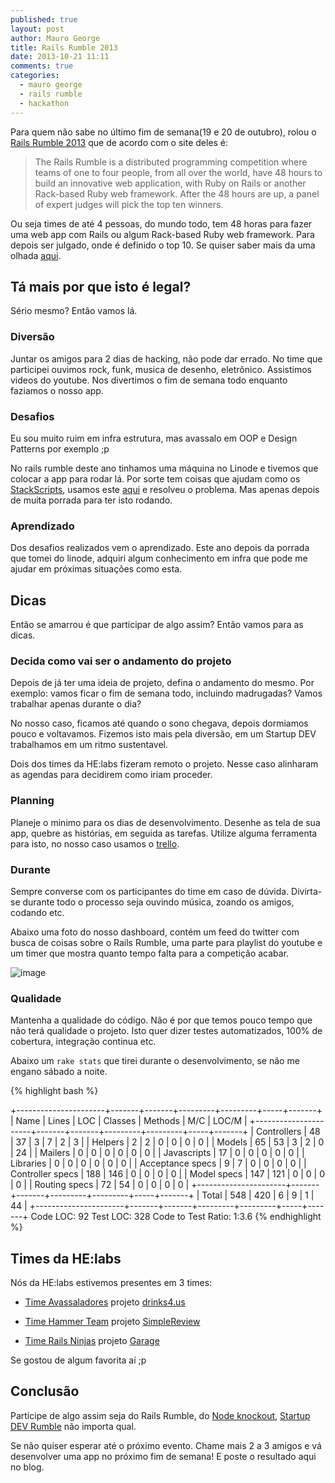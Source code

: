 ```yaml
---
published: true
layout: post
author: Mauro George
title: Rails Rumble 2013
date: 2013-10-21 11:11
comments: true
categories:
  - mauro george
  - rails rumble
  - hackathon
---
```


Para quem não sabe no último fim de semana(19 e 20 de outubro), rolou o [Rails Rumble 2013](http://railsrumble.com/) que de acordo com o site deles é:

> The Rails Rumble is a distributed programming competition where teams of one to four people, from all over the world, have 48 hours to build an innovative web application, with Ruby on Rails or another Rack-based Ruby web framework. After the 48 hours are up, a panel of expert judges will pick the top ten winners.

<!--more-->

Ou seja times de até 4 pessoas, do mundo todo, tem 48 horas para fazer uma web app com Rails ou algum Rack-based Ruby web framework. Para depois ser julgado, onde é definido o top 10. Se quiser saber mais da uma olhada [aqui](http://blog.railsrumble.com/about/).

## Tá mais por que isto é legal?

Sério mesmo? Então vamos lá.

### Diversão

Juntar os amigos para 2 dias de hacking, não pode dar errado. No time que participei ouvimos rock, funk, musica de desenho, eletrônico. Assistimos videos do youtube. Nos divertimos o fim de semana todo enquanto faziamos o nosso app.

### Desafios

Eu sou muito ruim em infra estrutura, mas avassalo em OOP e Design Patterns por exemplo ;p

No rails rumble deste ano tinhamos uma máquina no Linode e tivemos que colocar a app para rodar lá. Por sorte tem coisas que ajudam como os [StackScripts](https://www.linode.com/stackscripts/), usamos este [aqui](https://www.linode.com/stackscripts/view/?StackScriptID=7607) e resolveu o problema. Mas apenas depois de muita porrada para ter isto rodando.

### Aprendizado

Dos desafios realizados vem o aprendizado. Este ano depois da porrada que tomei do linode, adquiri algum conhecimento em infra que pode me ajudar em próximas situações como esta.

## Dicas

Então se amarrou é que participar de algo assim? Então vamos para as dicas.

### Decida como vai ser o andamento do projeto

Depois de já ter uma ideia de projeto, defina o andamento do mesmo. Por exemplo: vamos ficar o fim de semana todo, incluindo madrugadas? Vamos trabalhar apenas durante o dia?

No nosso caso, ficamos até quando o sono chegava, depois dormiamos pouco e voltavamos. Fizemos isto mais pela diversão, em um Startup DEV trabalhamos em um ritmo sustentavel.

Dois dos times da HE:labs fizeram remoto o projeto. Nesse caso alinharam as agendas para decidirem como iriam proceder.

### Planning

Planeje o minimo para os dias de desenvolvimento. Desenhe as tela de sua app, quebre as histórias, em seguida as tarefas. Utilize alguma ferramenta para isto, no nosso caso usamos o [trello](http://trello.com).

### Durante

Sempre converse com os participantes do time em caso de dúvida. Divirta-se durante todo o processo seja ouvindo música, zoando os amigos, codando etc.

Abaixo uma foto do nosso dashboard, contém um feed do twitter com busca de coisas sobre o Rails Rumble, uma parte para playlist do youtube e um timer que mostra quanto tempo falta para a competição acabar.

![image](/blog/images/posts/2013-10-21/dashboard.jpg)


### Qualidade

Mantenha a qualidade do código. Não é por que temos pouco tempo que não terá qualidade o projeto.
Isto quer dizer testes automatizados, 100% de cobertura, integração continua etc.

Abaixo um `rake stats` que tirei durante o desenvolvimento, se não me engano sábado a noite.

{% highlight bash %}

+----------------------+-------+-------+---------+---------+-----+-------+
| Name                 | Lines |   LOC | Classes | Methods | M/C | LOC/M |
+----------------------+-------+-------+---------+---------+-----+-------+
| Controllers          |    48 |    37 |       3 |       7 |   2 |     3 |
| Helpers              |     2 |     2 |       0 |       0 |   0 |     0 |
| Models               |    65 |    53 |       3 |       2 |   0 |    24 |
| Mailers              |     0 |     0 |       0 |       0 |   0 |     0 |
| Javascripts          |    17 |     0 |       0 |       0 |   0 |     0 |
| Libraries            |     0 |     0 |       0 |       0 |   0 |     0 |
| Acceptance specs     |     9 |     7 |       0 |       0 |   0 |     0 |
| Controller specs     |   188 |   146 |       0 |       0 |   0 |     0 |
| Model specs          |   147 |   121 |       0 |       0 |   0 |     0 |
| Routing specs        |    72 |    54 |       0 |       0 |   0 |     0 |
+----------------------+-------+-------+---------+---------+-----+-------+
| Total                |   548 |   420 |       6 |       9 |   1 |    44 |
+----------------------+-------+-------+---------+---------+-----+-------+
  Code LOC: 92     Test LOC: 328     Code to Test Ratio: 1:3.6
{% endhighlight  %}

## Times da HE:labs

Nós da HE:labs estivemos presentes em 3 times:

- [Time Avassaladores](http://railsrumble.com/entries/382-drinks4-us) projeto [drinks4.us](http://avassaladores.r13.railsrumble.com/)

- [Time Hammer Team](http://railsrumble.com/entries/108-simplereview) projeto [SimpleReview](http://simplereview.us/)

- [Time Rails Ninjas](http://railsrumble.com/entries/349-garage) projeto [Garage](http://garage.r13.railsrumble.com/)

Se gostou de algum favorita aí ;p

## Conclusão

Participe de algo assim seja do Rails Rumble, do  [Node knockout](http://nodeknockout.com/), [Startup DEV Rumble](http://imprensa.helabs.com.br/tagged/Startup-DEV-Rumble) não importa qual.

Se não quiser esperar até o próximo evento. Chame mais 2 a 3 amigos e vá desenvolver uma app no próximo fim de semana! E poste o resultado aqui no blog.
